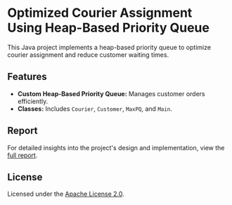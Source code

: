 # Optimized Courier Assignment Using Heap-Based Priority Queue

This Java project implements a heap-based priority queue to optimize courier assignment and reduce customer waiting times. 

## Features

- **Custom Heap-Based Priority Queue:** Manages customer orders efficiently.
- **Classes:** Includes `Courier`, `Customer`, `MaxPQ`, and `Main`.

## Report

For detailed insights into the project's design and implementation, view the [full report](https://github.com/ahmetcann0/Optimized-Courier-Assignment-Using-Heap-Based-Priority-Queue/blob/main/Heap-Based-Priority-Queue-Optimization-Report.pdf).

## License

Licensed under the [Apache License 2.0](LICENSE).
